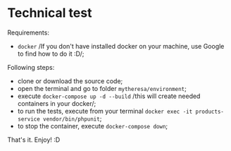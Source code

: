 # Technical test

Requirements:
- `docker` /If you don't have installed docker on your machine, use Google to find how to do it :D/;

Following steps:
- clone or download the source code;
- open the terminal and go to folder `mytheresa/environment`;
- execute `docker-compose up -d --build` /this will create needed containers in your docker/;
- to run the tests, execute from your terminal `docker exec -it products-service vendor/bin/phpunit`;
- to stop the container, execute `docker-compose down`;

That's it. Enjoy! :D